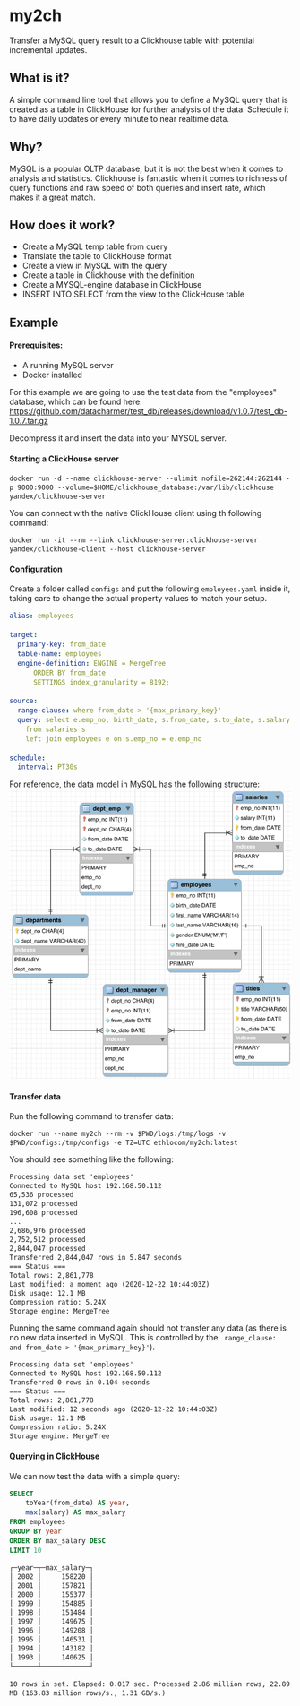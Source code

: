 # my2ch
Transfer a MySQL query result to a Clickhouse table with potential incremental updates.

## What is it?
A simple command line tool that allows you to define a MySQL query that is created as a table in ClickHouse for further analysis of the data. Schedule it to have daily updates or every minute to near realtime data.

## Why?
MySQL is a popular OLTP database, but it is not the best when it comes to analysis and statistics. Clickhouse is fantastic when it comes to richness  of query functions and raw speed of both queries and insert rate, which makes it a great match.

## How does it work?

* Create a MySQL temp table from query
* Translate the table to ClickHouse format
* Create a view in MySQL with the query
* Create a table in Clickhouse with the definition
* Create a MYSQL-engine database in ClickHouse
* INSERT INTO SELECT from the view to the ClickHouse table

## Example

#### Prerequisites: 
* A running MySQL server
* Docker installed

For this example we are going to use the test data from the "employees" database, which can be found here: https://github.com/datacharmer/test_db/releases/download/v1.0.7/test_db-1.0.7.tar.gz

Decompress it and insert the data into your MYSQL server.

#### Starting a ClickHouse server
```shell
docker run -d --name clickhouse-server --ulimit nofile=262144:262144 -p 9000:9000 --volume=$HOME/clickhouse_database:/var/lib/clickhouse yandex/clickhouse-server
```

You can connect with the native ClickHouse client using th following command:
```shell
docker run -it --rm --link clickhouse-server:clickhouse-server yandex/clickhouse-client --host clickhouse-server
```


#### Configuration
Create a folder called `configs` and put the following `employees.yaml` inside it, taking care to change the actual property values to match your setup. 
```yaml
alias: employees

target:
  primary-key: from_date
  table-name: employees
  engine-definition: ENGINE = MergeTree
      ORDER BY from_date
      SETTINGS index_granularity = 8192;

source:
  range-clause: where from_date > '{max_primary_key}'
  query: select e.emp_no, birth_date, s.from_date, s.to_date, s.salary
    from salaries s
    left join employees e on s.emp_no = e.emp_no

schedule:
  interval: PT30s
```

For reference, the data model in MySQL has the following structure:
![Schema](doc/schema.png)

#### Transfer data
Run the following command to transfer data:
```shell
docker run --name my2ch --rm -v $PWD/logs:/tmp/logs -v $PWD/configs:/tmp/configs -e TZ=UTC ethlocom/my2ch:latest
```

You should see something like the following:
```shell
Processing data set 'employees'
Connected to MySQL host 192.168.50.112
65,536 processed
131,072 processed
196,608 processed
...
2,686,976 processed
2,752,512 processed
2,844,047 processed
Transferred 2,844,047 rows in 5.847 seconds
=== Status ===
Total rows: 2,861,778
Last modified: a moment ago (2020-12-22 10:44:03Z)
Disk usage: 12.1 MB
Compression ratio: 5.24X
Storage engine: MergeTree

```

Running the same command again should not transfer any data (as there is no new data inserted in MySQL. This is controlled by the ` range_clause: and from_date > '{max_primary_key}'`).
```
Processing data set 'employees'
Connected to MySQL host 192.168.50.112
Transferred 0 rows in 0.104 seconds
=== Status ===
Total rows: 2,861,778
Last modified: 12 seconds ago (2020-12-22 10:44:03Z)
Disk usage: 12.1 MB
Compression ratio: 5.24X
Storage engine: MergeTree
```

#### Querying in ClickHouse
We can now test the data with a simple query:
```sql
SELECT
    toYear(from_date) AS year,
    max(salary) AS max_salary
FROM employees
GROUP BY year
ORDER BY max_salary DESC
LIMIT 10
```

```
┌─year─┬─max_salary─┐
│ 2002 │     158220 │
│ 2001 │     157821 │
│ 2000 │     155377 │
│ 1999 │     154885 │
│ 1998 │     151484 │
│ 1997 │     149675 │
│ 1996 │     149208 │
│ 1995 │     146531 │
│ 1994 │     143182 │
│ 1993 │     140625 │
└──────┴────────────┘

10 rows in set. Elapsed: 0.017 sec. Processed 2.86 million rows, 22.89 MB (163.83 million rows/s., 1.31 GB/s.)  
```

